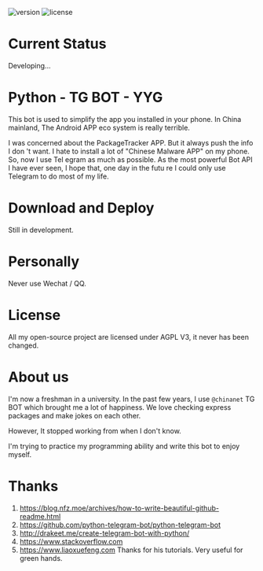 ![version](https://img.shields.io/badge/version-0.1.0-blue.svg)
![license](https://img.shields.io/github/license/kmahyyg/life-tg-bot.svg)

# Current Status

Developing...

# Python - TG BOT - YYG

This bot is used to simplify the app you installed in your phone.
In China mainland, The Android APP eco system is really terrible.

I was concerned about the PackageTracker APP. But it always push the info I don
't want.
I hate to install a lot of "Chinese Malware APP" on my phone. So, now I use Tel
egram as much as possible.
As the most powerful Bot API I have ever seen, I hope that, one day in the futu
re I could only use Telegram to do most of my life.

# Download and Deploy

Still in development.

# Personally

Never use Wechat / QQ.

# License

All my open-source project are licensed under AGPL V3, it never has been changed.

# About us

I'm now a freshman in a university. In the past few years, I use ```@chinanet``` TG BOT which brought me a lot of 
happiness. We love checking express packages and make jokes on each other.

However, It stopped working from when I don't know.

I'm trying to practice my programming ability and write this bot to enjoy myself.

# Thanks

1. https://blog.nfz.moe/archives/how-to-write-beautiful-github-readme.html
2. https://github.com/python-telegram-bot/python-telegram-bot
3. http://drakeet.me/create-telegram-bot-with-python/
4. https://www.stackoverflow.com
5. https://www.liaoxuefeng.com   Thanks for his tutorials. Very useful for green hands.
